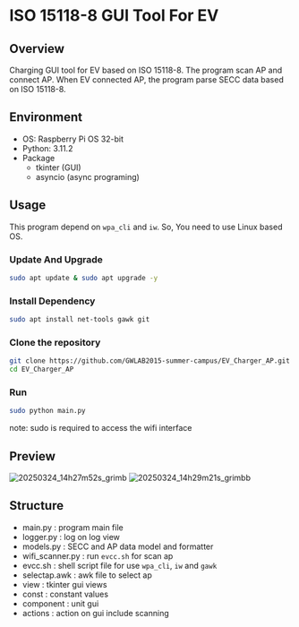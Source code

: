 # ISO 15118-8 GUI Tool For EV

## Overview

Charging GUI tool for EV based on ISO 15118-8. The program scan AP and connect AP.
When EV connected AP, the program parse SECC data based on ISO 15118-8. 

## Environment

- OS: Raspberry Pi OS 32-bit
- Python: 3.11.2
- Package
  - tkinter (GUI)
  - asyncio (async programing)

## Usage

This program depend on `wpa_cli` and `iw`. So, You need to use Linux based OS.

### Update And Upgrade
```bash
sudo apt update & sudo apt upgrade -y
```

### Install Dependency
```bash
sudo apt install net-tools gawk git
```

### Clone the repository

```bash
git clone https://github.com/GWLAB2015-summer-campus/EV_Charger_AP.git
cd EV_Charger_AP
```

### Run

```bash
sudo python main.py
```

note: sudo is required to access the wifi interface

## Preview
![20250324_14h27m52s_grimb](https://github.com/user-attachments/assets/cdbc76b5-a105-4eb2-b1dd-737006ddaba0)
![20250324_14h29m21s_grimbb](https://github.com/user-attachments/assets/0b99f874-0240-4034-a4d7-ab3f018cb644)

## Structure
- main.py : program main file
- logger.py : log on log view
- models.py : SECC and AP data model and formatter
- wifi_scanner.py : run `evcc.sh` for scan ap
- evcc.sh : shell script file for use `wpa_cli`, `iw` and `gawk`
- selectap.awk : awk file to select ap
- view : tkinter gui views
- const : constant values
- component : unit gui
- actions : action on gui include scanning

